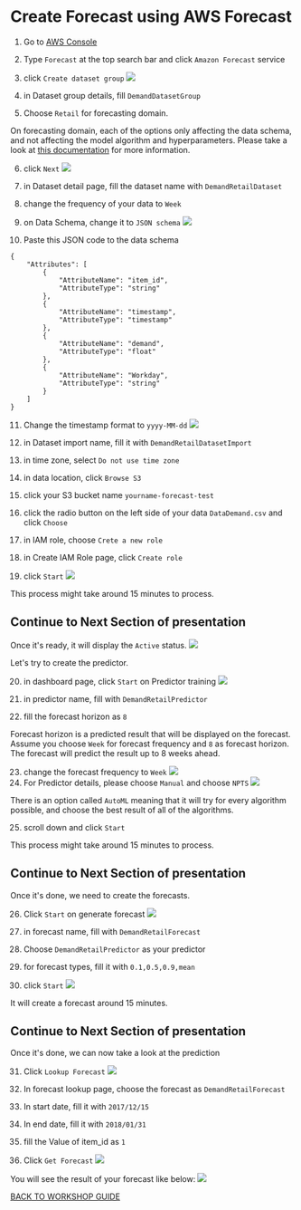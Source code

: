 # Create Forecast using AWS Forecast

1. Go to [AWS Console](https://ap-southeast-1.console.aws.amazon.com/console/home?region=ap-southeast-1)
2. Type `Forecast` at the top search bar and click `Amazon Forecast` service
3. click `Create dataset group`
    ![](../Image/Forecast/3.png)

4. in Dataset group details, fill `DemandDatasetGroup`
5. Choose `Retail` for forecasting domain.

On forecasting domain, each of the options only affecting the data schema, and not affecting the model algorithm and hyperparameters. Please take a look at [this documentation](https://docs.aws.amazon.com/forecast/latest/dg/howitworks-domains-ds-types.html) for more information.

6. click `Next`
    ![](../Image/Forecast/6.png)

7. in Dataset detail page, fill the dataset name with `DemandRetailDataset`
8. change the frequency of your data to `Week`
9. on Data Schema, change it to `JSON schema`
    ![](../Image/Forecast/9.png)

10. Paste this JSON code to the data schema

```
{
	"Attributes": [
		{
			"AttributeName": "item_id",
			"AttributeType": "string"
		},
		{
			"AttributeName": "timestamp",
			"AttributeType": "timestamp"
		},
		{
			"AttributeName": "demand",
			"AttributeType": "float"
		},
		{
			"AttributeName": "Workday",
			"AttributeType": "string"
		}
	]
}
```

11. Change the timestamp format to `yyyy-MM-dd`
    ![](../Image/Forecast/11.png)

12. in Dataset import name, fill it with `DemandRetailDatasetImport`
13. in time zone, select `Do not use time zone`
14. in data location, click `Browse S3`
15. click your S3 bucket name `yourname-forecast-test`
16. click the radio button on the left side of your data `DataDemand.csv` and click `Choose`
17. in IAM role, choose `Crete a new role`
18. in Create IAM Role page, click `Create role`
19. click `Start`
    ![](../Image/Forecast/19.png)

This process might take around 15 minutes to process.

Continue to Next Section of presentation
---

Once it's ready, it will display the `Active` status.
    ![](../Image/Forecast/19-2.png)

Let's try to create the predictor.

20. in dashboard page, click `Start` on Predictor training
    ![](../Image/Forecast/20.png)

21. in predictor name, fill with `DemandRetailPredictor`
22. fill the forecast horizon as `8`

Forecast horizon is a predicted result that will be displayed on the forecast. Assume you choose `Week` for forecast frequency and `8` as forecast horizon. The forecast will predict the result up to 8 weeks ahead.

23. change the forecast frequency to `Week`
    ![](../Image/Forecast/23.png)
24. For Predictor details, please choose `Manual` and choose `NPTS`
    ![](../Image/Forecast/24.png)

There is an option called `AutoML` meaning that it will try for every algorithm possible, and choose the best result of all of the algorithms.

25. scroll down and click `Start`

This process might take around 15 minutes to process.

Continue to Next Section of presentation
---

Once it's done, we need to create the forecasts.

26. Click `Start` on generate forecast
    ![](../Image/Forecast/26.png)

27. in forecast name, fill with `DemandRetailForecast`
28. Choose `DemandRetailPredictor` as your predictor
29. for forecast types, fill it with `0.1,0.5,0.9,mean`
30. click `Start`
    ![](../Image/Forecast/30.png)

It will create a forecast around 15 minutes.

Continue to Next Section of presentation
---

Once it's done, we can now take a look at the prediction

31. Click `Lookup Forecast`
    ![](../Image/Forecast/31.png)

32. In forecast lookup page, choose the forecast as `DemandRetailForecast`
33. In start date, fill it with `2017/12/15`
34. In end date, fill it with `2018/01/31`
35. fill the Value of item_id as `1`
36. Click `Get Forecast`
    ![](../Image/Forecast/36.png)

You will see the result of your forecast like below:
    ![](../Image/Forecast/36-2.png)

[BACK TO WORKSHOP GUIDE](../README.md)